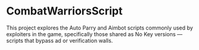 # CombatWarriorsScript
 This project explores the Auto Parry and Aimbot scripts commonly used by exploiters in the game, specifically those shared as No Key versions — scripts that bypass ad or verification walls.
